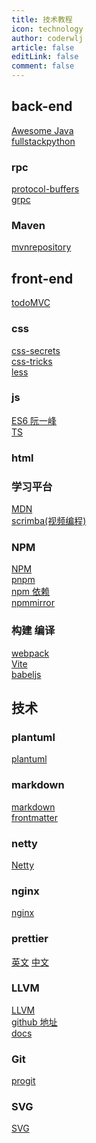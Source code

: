 ```yaml
---
title: 技术教程
icon: technology
author: coderwlj
article: false
editLink: false
comment: false
---
```


## back-end

[Awesome Java](https://java.libhunt.com/)
<br>
[fullstackpython](https://www.fullstackpython.com/)

### rpc

[protocol-buffers](https://developers.google.cn/protocol-buffers/)
<br/>
[grpc](https://grpc.io/)

### Maven

[mvnrepository](https://mvnrepository.com/)

## front-end

[todoMVC](https://todomvc.com/)

### css

[css-secrets](https://tex2e.github.io/css-secrets/index.html)
<br>
[css-tricks](https://css-tricks.com/)
<br/>
[less](https://less.bootcss.com/)

### js

[ES6 阮一峰](https://es6.ruanyifeng.com/)
<br>
[TS](https://www.typescriptlang.org/)

### html

### 学习平台

[MDN](https://developer.mozilla.org/en-US/)
<br>
[scrimba(视频编程)](https://scrimba.com/dashboard#)

### NPM

[NPM](https://www.npmjs.com/)
<br>
[pnpm](https://www.pnpm.cn/)
<br>
[npm 依赖](https://npm.anvaka.com/#/view/2d/)
<br>
[npmmirror](https://npmmirror.com/)

### 构建 编译

[webpack](https://webpack.js.org/)
<br>
[Vite](https://vitejs.dev/)
<br>
[babeljs](https://babeljs.io/)

## 技术

### plantuml

[plantuml](https://plantuml.com/)

### markdown

[markdown](https://www.markdownguide.org/)
<br>
[frontmatter](https://frontmatter.codes/docs/markdown)

### netty

[Netty](https://netty.io/)

### nginx

[nginx](https://nginx.org/)

### prettier

[英文](https://prettier.io/)
[中文](https://www.prettier.cn/)

### LLVM

[LLVM](https://llvm.org/)
<br>
[github 地址](https://github.com/llvm/llvm-project)
<br>
[docs](https://llvm.org/docs/)

### Git

[progit](https://git.oschina.net/progit/)

### SVG

[SVG](https://developer.mozilla.org/en-US/docs/Web/SVG)
